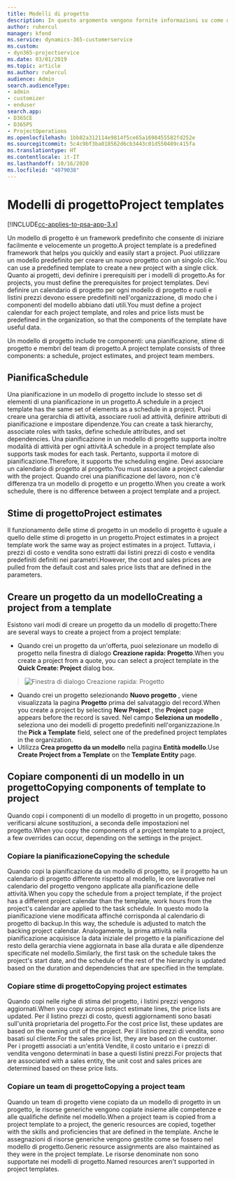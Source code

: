 ```yaml
---
title: Modelli di progetto
description: In questo argomento vengono fornite informazioni su come utilizzare modelli di progetto per una rapida configurazione dei progetti.
author: ruhercul
manager: kfend
ms.service: dynamics-365-customerservice
ms.custom:
- dyn365-projectservice
ms.date: 03/01/2019
ms.topic: article
ms.author: ruhercul
audience: Admin
search.audienceType:
- admin
- customizer
- enduser
search.app:
- D365CE
- D365PS
- ProjectOperations
ms.openlocfilehash: 1bb82a312114e9814f5ce65a1698455582fd252e
ms.sourcegitcommit: 5c4c9bf3ba018562d6cb3443c01d550489c415fa
ms.translationtype: HT
ms.contentlocale: it-IT
ms.lasthandoff: 10/16/2020
ms.locfileid: "4079038"
---
```

# <a name="project-templates"></a><span data-ttu-id="ba114-103">Modelli di progetto</span><span class="sxs-lookup"><span data-stu-id="ba114-103">Project templates</span></span> 

[!INCLUDE[cc-applies-to-psa-app-3.x](../includes/cc-applies-to-psa-app-3x.md)]

<span data-ttu-id="ba114-104">Un modello di progetto è un framework predefinito che consente di iniziare facilmente e velocemente un progetto.</span><span class="sxs-lookup"><span data-stu-id="ba114-104">A project template is a predefined framework that helps you quickly and easily start a project.</span></span> <span data-ttu-id="ba114-105">Puoi utilizzare un modello predefinito per creare un nuovo progetto con un singolo clic.</span><span class="sxs-lookup"><span data-stu-id="ba114-105">You can use a predefined template to create a new project with a single click.</span></span> <span data-ttu-id="ba114-106">Quanto ai progetti, devi definire i prerequisiti per i modelli di progetto.</span><span class="sxs-lookup"><span data-stu-id="ba114-106">As for projects, you must define the prerequisites for project templates.</span></span> <span data-ttu-id="ba114-107">Devi definire un calendario di progetto per ogni modello di progetto e ruoli e listini prezzi devono essere predefiniti nell'organizzazione, di modo che i componenti del modello abbiano dati utili.</span><span class="sxs-lookup"><span data-stu-id="ba114-107">You must define a project calendar for each project template, and roles and price lists must be predefined in the organization, so that the components of the template have useful data.</span></span>

<span data-ttu-id="ba114-108">Un modello di progetto include tre componenti: una pianificazione, stime di progetto e membri del team di progetto.</span><span class="sxs-lookup"><span data-stu-id="ba114-108">A project template consists of three components: a schedule, project estimates, and project team members.</span></span>

## <a name="schedule"></a><span data-ttu-id="ba114-109">Pianifica</span><span class="sxs-lookup"><span data-stu-id="ba114-109">Schedule</span></span>

<span data-ttu-id="ba114-110">Una pianificazione in un modello di progetto include lo stesso set di elementi di una pianificazione in un progetto.</span><span class="sxs-lookup"><span data-stu-id="ba114-110">A schedule in a project template has the same set of elements as a schedule in a project.</span></span> <span data-ttu-id="ba114-111">Puoi creare una gerarchia di attività, associare ruoli ad attività, definire attributi di pianificazione e impostare dipendenze.</span><span class="sxs-lookup"><span data-stu-id="ba114-111">You can create a task hierarchy, associate roles with tasks, define schedule attributes, and set dependencies.</span></span> <span data-ttu-id="ba114-112">Una pianificazione in un modello di progetto supporta inoltre modalità di attività per ogni attività.</span><span class="sxs-lookup"><span data-stu-id="ba114-112">A schedule in a project template also supports task modes for each task.</span></span> <span data-ttu-id="ba114-113">Pertanto, supporta il motore di pianificazione.</span><span class="sxs-lookup"><span data-stu-id="ba114-113">Therefore, it supports the scheduling engine.</span></span> <span data-ttu-id="ba114-114">Devi associare un calendario di progetto al progetto.</span><span class="sxs-lookup"><span data-stu-id="ba114-114">You must associate a project calendar with the project.</span></span> <span data-ttu-id="ba114-115">Quando crei una pianificazione del lavoro, non c'è differenza tra un modello di progetto e un progetto.</span><span class="sxs-lookup"><span data-stu-id="ba114-115">When you create a work schedule, there is no difference between a project template and a project.</span></span>

## <a name="project-estimates"></a><span data-ttu-id="ba114-116">Stime di progetto</span><span class="sxs-lookup"><span data-stu-id="ba114-116">Project estimates</span></span>

<span data-ttu-id="ba114-117">Il funzionamento delle stime di progetto in un modello di progetto è uguale a quello delle stime di progetto in un progetto.</span><span class="sxs-lookup"><span data-stu-id="ba114-117">Project estimates in a project template work the same way as project estimates in a project.</span></span> <span data-ttu-id="ba114-118">Tuttavia, i prezzi di costo e vendita sono estratti dai listini prezzi di costo e vendita predefiniti definiti nei parametri.</span><span class="sxs-lookup"><span data-stu-id="ba114-118">However, the cost and sales prices are pulled from the default cost and sales price lists that are defined in the parameters.</span></span>

## <a name="creating-a-project-from-a-template"></a><span data-ttu-id="ba114-119">Creare un progetto da un modello</span><span class="sxs-lookup"><span data-stu-id="ba114-119">Creating a project from a template</span></span>
 
<span data-ttu-id="ba114-120">Esistono vari modi di creare un progetto da un modello di progetto:</span><span class="sxs-lookup"><span data-stu-id="ba114-120">There are several ways to create a project from a project template:</span></span>

- <span data-ttu-id="ba114-121">Quando crei un progetto da un'offerta, puoi selezionare un modello di progetto nella finestra di dialogo **Creazione rapida: Progetto**.</span><span class="sxs-lookup"><span data-stu-id="ba114-121">When you create a project from a quote, you can select a project template in the **Quick Create: Project** dialog box.</span></span>

> ![Finestra di dialogo Creazione rapida: Progetto](media/project-11.png)

- <span data-ttu-id="ba114-123">Quando crei un progetto selezionando **Nuovo progetto** , viene visualizzata la pagina **Progetto** prima del salvataggio del record.</span><span class="sxs-lookup"><span data-stu-id="ba114-123">When you create a project by selecting **New Project** , the **Project** page appears before the record is saved.</span></span> <span data-ttu-id="ba114-124">Nel campo **Seleziona un modello** , seleziona uno dei modelli di progetto predefiniti nell'organizzazione.</span><span class="sxs-lookup"><span data-stu-id="ba114-124">In the **Pick a Template** field, select one of the predefined project templates in the organization.</span></span>
- <span data-ttu-id="ba114-125">Utilizza **Crea progetto da un modello** nella pagina **Entità modello**.</span><span class="sxs-lookup"><span data-stu-id="ba114-125">Use **Create Project from a Template** on the **Template Entity** page.</span></span>

## <a name="copying-components-of-template-to-project"></a><span data-ttu-id="ba114-126">Copiare componenti di un modello in un progetto</span><span class="sxs-lookup"><span data-stu-id="ba114-126">Copying components of template to project</span></span>

<span data-ttu-id="ba114-127">Quando copi i componenti di un modello di progetto in un progetto, possono verificarsi alcune sostituzioni, a seconda delle impostazioni nel progetto.</span><span class="sxs-lookup"><span data-stu-id="ba114-127">When you copy the components of a project template to a project, a few overrides can occur, depending on the settings in the project.</span></span>

### <a name="copying-the-schedule"></a><span data-ttu-id="ba114-128">Copiare la pianificazione</span><span class="sxs-lookup"><span data-stu-id="ba114-128">Copying the schedule</span></span>

<span data-ttu-id="ba114-129">Quando copi la pianificazione da un modello di progetto, se il progetto ha un calendario di progetto differente rispetto al modello, le ore lavorative nel calendario del progetto vengono applicate alla pianificazione delle attività.</span><span class="sxs-lookup"><span data-stu-id="ba114-129">When you copy the schedule from a project template, if the project has a different project calendar than the template, work hours from the project's calendar are applied to the task schedule.</span></span> <span data-ttu-id="ba114-130">In questo modo la pianificazione viene modificata affinché corrisponda al calendario di progetto di backup.</span><span class="sxs-lookup"><span data-stu-id="ba114-130">In this way, the schedule is adjusted to match the backing project calendar.</span></span> <span data-ttu-id="ba114-131">Analogamente, la prima attività nella pianificazione acquisisce la data iniziale del progetto e la pianificazione del resto della gerarchia viene aggiornata in base alla durata e alle dipendenze specificate nel modello.</span><span class="sxs-lookup"><span data-stu-id="ba114-131">Similarly, the first task on the schedule takes the project's start date, and the schedule of the rest of the hierarchy is updated based on the duration and dependencies that are specified in the template.</span></span> 

### <a name="copying-project-estimates"></a><span data-ttu-id="ba114-132">Copiare stime di progetto</span><span class="sxs-lookup"><span data-stu-id="ba114-132">Copying project estimates</span></span> 

<span data-ttu-id="ba114-133">Quando copi nelle righe di stima del progetto, i listini prezzi vengono aggiornati.</span><span class="sxs-lookup"><span data-stu-id="ba114-133">When you copy across project estimate lines, the price lists are updated.</span></span> <span data-ttu-id="ba114-134">Per il listino prezzi di costo, questi aggiornamenti sono basati sull'unità proprietaria del progetto.</span><span class="sxs-lookup"><span data-stu-id="ba114-134">For the cost price list, these updates are based on the owning unit of the project.</span></span> <span data-ttu-id="ba114-135">Per il listino prezzi di vendita, sono basati sul cliente.</span><span class="sxs-lookup"><span data-stu-id="ba114-135">For the sales price list, they are based on the customer.</span></span> <span data-ttu-id="ba114-136">Per i progetti associati a un'entità Vendite, il costo unitario e i prezzi di vendita vengono determinati in base a questi listini prezzi.</span><span class="sxs-lookup"><span data-stu-id="ba114-136">For projects that are associated with a sales entity, the unit cost and sales prices are determined based on these price lists.</span></span>

### <a name="copying-a-project-team"></a><span data-ttu-id="ba114-137">Copiare un team di progetto</span><span class="sxs-lookup"><span data-stu-id="ba114-137">Copying a project team</span></span>

<span data-ttu-id="ba114-138">Quando un team di progetto viene copiato da un modello di progetto in un progetto, le risorse generiche vengono copiate insieme alle competenze e alle qualifiche definite nel modello.</span><span class="sxs-lookup"><span data-stu-id="ba114-138">When a project team is copied from a project template to a project, the generic resources are copied, together with the skills and proficiencies that are defined in the template.</span></span> <span data-ttu-id="ba114-139">Anche le assegnazioni di risorse generiche vengono gestite come se fossero nel modello di progetto.</span><span class="sxs-lookup"><span data-stu-id="ba114-139">Generic resource assignments are also maintained as they were in the project template.</span></span> <span data-ttu-id="ba114-140">Le risorse denominate non sono supportate nei modelli di progetto.</span><span class="sxs-lookup"><span data-stu-id="ba114-140">Named resources aren't supported in project templates.</span></span>
